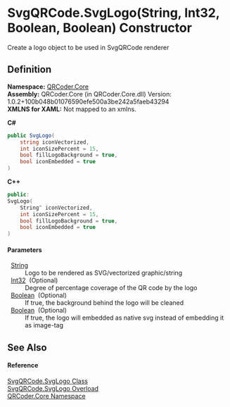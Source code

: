 # SvgQRCode.SvgLogo(String, Int32, Boolean, Boolean) Constructor


Create a logo object to be used in SvgQRCode renderer



## Definition
**Namespace:** <a href="N_QRCoder_Core.md">QRCoder.Core</a>  
**Assembly:** QRCoder.Core (in QRCoder.Core.dll) Version: 1.0.2+100b048b01076590efe500a3be242a5faeb43294  
**XMLNS for XAML:** Not mapped to an xmlns.

**C#**
``` C#
public SvgLogo(
	string iconVectorized,
	int iconSizePercent = 15,
	bool fillLogoBackground = true,
	bool iconEmbedded = true
)
```
**C++**
``` C++
public:
SvgLogo(
	String^ iconVectorized, 
	int iconSizePercent = 15, 
	bool fillLogoBackground = true, 
	bool iconEmbedded = true
)
```



#### Parameters
<dl><dt>  <a href="https://learn.microsoft.com/dotnet/api/system.string" target="_blank" rel="noopener noreferrer">String</a></dt><dd>Logo to be rendered as SVG/vectorized graphic/string</dd><dt>  <a href="https://learn.microsoft.com/dotnet/api/system.int32" target="_blank" rel="noopener noreferrer">Int32</a>  (Optional)</dt><dd>Degree of percentage coverage of the QR code by the logo</dd><dt>  <a href="https://learn.microsoft.com/dotnet/api/system.boolean" target="_blank" rel="noopener noreferrer">Boolean</a>  (Optional)</dt><dd>If true, the background behind the logo will be cleaned</dd><dt>  <a href="https://learn.microsoft.com/dotnet/api/system.boolean" target="_blank" rel="noopener noreferrer">Boolean</a>  (Optional)</dt><dd>If true, the logo will embedded as native svg instead of embedding it as image-tag</dd></dl>

## See Also


#### Reference
<a href="T_QRCoder_Core_SvgQRCode_SvgLogo.md">SvgQRCode.SvgLogo Class</a>  
<a href="Overload_QRCoder_Core_SvgQRCode_SvgLogo__ctor.md">SvgQRCode.SvgLogo Overload</a>  
<a href="N_QRCoder_Core.md">QRCoder.Core Namespace</a>  
